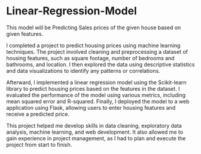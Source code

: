 # Linear-Regression-Model
This model will be Predicting Sales prices of the given house based on given features.


I completed a project to predict housing prices using machine learning techniques. The project involved cleaning and preprocessing a dataset of housing features, such as square footage, number of bedrooms and bathrooms, and location. I then explored the data using descriptive statistics and data visualizations to identify any patterns or correlations.

Afterward, I implemented a linear regression model using the Scikit-learn library to predict housing prices based on the features in the dataset. I evaluated the performance of the model using various metrics, including mean squared error and R-squared. Finally, I deployed the model to a web application using Flask, allowing users to enter housing features and receive a predicted price.

This project helped me develop skills in data cleaning, exploratory data analysis, machine learning, and web development. It also allowed me to gain experience in project management, as I had to plan and execute the project from start to finish.
